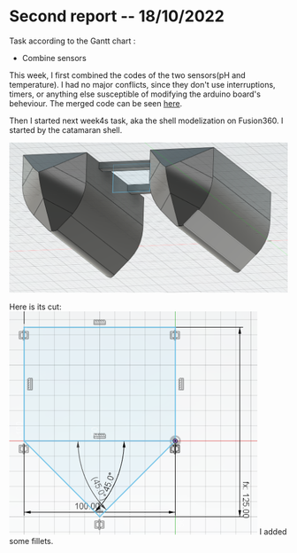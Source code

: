 Second report -- 18/10/2022
===========================

Task according to the Gantt chart :

* Combine sensors

This week, I first combined the codes of the two sensors(pH and temperature). I had no major conflicts, since they don't use interruptions, timers, or anything else susceptible of modifying the arduino board's beheviour.
The merged code can be seen [here](../../Codes/Test/cours2/src).

Then I started next week4s task, aka the shell modelization on Fusion360.
I started by the catamaran shell.

![catamaran shell](images_and_videos_for_reports/shell.png)

Here is its cut:
![catamaran shell cut](images_and_videos_for_reports/shellcut.png)
I added some fillets.
